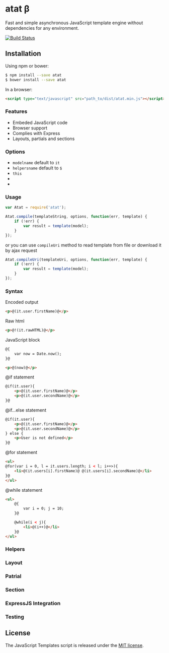 # atat β

Fast and simple asynchronous JavaScript template engine without dependencies for any environment.

[![Build Status](https://travis-ci.org/sgolub/atat.svg?branch=master)](https://travis-ci.org/sgolub/atat)

## Installation

Using npm or bower:
```bash
$ npm install --save atat
$ bower install --save atat
```

In a browser:
```html
<script type="text/javascript" src="path_to/dist/atat.min.js"></script>
```

### Features

 - Embeded JavaScript code
 - Browser support
 - Complies with Express
 - Layouts, partials and sections

### Options

 - ```modelname``` default to ```it```
 - ```helpersname``` default to ```$```
 - ```this```
 - 
 - 

### Usage


```js
var Atat = require('atat');
```

```js
Atat.compile(templateString, options, function(err, template) {
    if (!err) {
        var result = template(model);
    }
});
```

or you can use ```compileUri``` method to read template from file or download it by ajax request

```js
Atat.compileUri(templateUri, options, function(err, template) {
    if (!err) {
        var result = template(model);
    }
});
```

### Syntax

Encoded output
```html
<p>@(it.user.firstName)@</p>
```

Raw html
```html
<p>@!(it.rawHTML)@</p>
```

JavaScript block
```html
@{
    var now = Date.now();
}@

<p>@(now)@</p>
```

@if statement
```html
@if(it.user){
    <p>@(it.user.firstName)@</p>
    <p>@(it.user.secondName)@</p>
}@
```

@if...else statement
```html
@if(it.user){
    <p>@(it.user.firstName)@</p>
    <p>@(it.user.secondName)@</p>
} else {
    <p>User is not defined</p>
}@
```

@for statement
```html
<ul>
@for(var i = 0, l = it.users.length; i < l; i++>){
    <li>@(it.users[i].firstName)@ @(it.users[i].secondName)@</li>
}@
</ul>
```

@while statement
```html
<ul>
    @{
        var i = 0; j = 10;        
    }@

    @while(i < j){
        <li>@(i++)@</li>
    }@
</ul>
```

### Helpers

### Layout

### Patrial

### Section

### ExpressJS Integration

### Testing

## License
The JavaScript Templates script is released under the [MIT license](https://opensource.org/licenses/MIT).